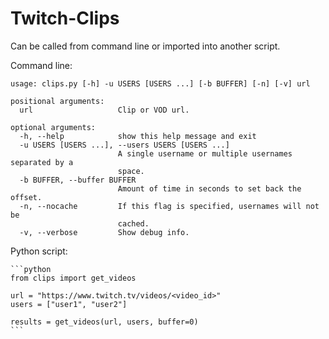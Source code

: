 # Twitch-Clips

Can be called from command line or imported into another script.

Command line:
    
    usage: clips.py [-h] -u USERS [USERS ...] [-b BUFFER] [-n] [-v] url

    positional arguments:
      url                   Clip or VOD url.

    optional arguments:
      -h, --help            show this help message and exit
      -u USERS [USERS ...], --users USERS [USERS ...]
                            A single username or multiple usernames separated by a
                            space.
      -b BUFFER, --buffer BUFFER
                            Amount of time in seconds to set back the offset.
      -n, --nocache         If this flag is specified, usernames will not be
                            cached.
      -v, --verbose         Show debug info.

Python script:

    ```python
    from clips import get_videos
    
    url = "https://www.twitch.tv/videos/<video_id>"
    users = ["user1", "user2"]
    
    results = get_videos(url, users, buffer=0)
    ```
